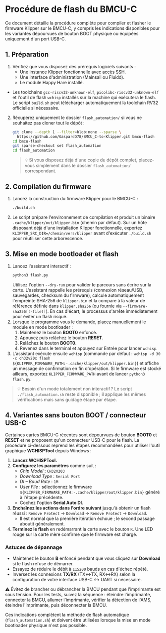 # Procédure de flash du BMCU-C

Ce document détaille la procédure complète pour compiler et flasher le firmware Klipper sur le BMCU-C, y compris les indications disponibles pour les variantes dépourvues de bouton BOOT physique ou équipées uniquement d'un port USB-C.

## 1. Préparation

1. Vérifiez que vous disposez des prérequis logiciels suivants :
   - Une instance Klipper fonctionnelle avec accès SSH.
   - Une interface d'administration (Mainsail ou Fluidd).
   - Le module Happy Hare installé.
  - Les toolchains `gcc-riscv32-unknown-elf`, `picolibc-riscv32-unknown-elf` et l'outil de flash `wchisp` installés sur la machine qui exécutera le flash. Le script `build.sh` peut télécharger automatiquement la toolchain RV32 officielle si nécessaire.
2. Récupérez uniquement le dossier `flash_automation/` si vous ne souhaitez pas cloner tout le dépôt :

   ```bash
   git clone --depth 1 --filter=blob:none --sparse \
     https://github.com/GaspardD78/BMCU_C-to-Klipper.git bmcu-flash
   cd bmcu-flash
   git sparse-checkout set flash_automation
   cd flash_automation
   ```

   > 💡 Si vous disposez déjà d'une copie du dépôt complet, placez-vous simplement dans le dossier `flash_automation/` correspondant.

## 2. Compilation du firmware

1. Lancez la construction du firmware Klipper pour le BMCU-C :
   ```bash
   ./build.sh
   ```
2. Le script prépare l'environnement de compilation et produit un binaire `.cache/klipper/out/klipper.bin` (chemin par défaut). Sur un hôte disposant déjà d'une installation Klipper fonctionnelle, exportez `KLIPPER_SRC_DIR=/chemin/vers/klipper` avant d'exécuter `./build.sh` pour réutiliser cette arborescence.

## 3. Mise en mode bootloader et flash

1. Lancez l'assistant interactif :
   ```bash
   python3 flash.py
   ```
   Utilisez l'option `--dry-run` pour valider le parcours sans écrire sur la carte. L'assistant rappelle les prérequis (connexion réseau/USB, sauvegardes, checksum du firmware), calcule automatiquement l'empreinte SHA-256 de `klipper.bin` et la compare à la valeur de référence définie dans `klipper.sha256` (ou fournie via `--firmware-sha256[(-file)]`). En cas d'écart, le processus s'arrête immédiatement pour éviter un flash risqué.
2. Lorsque le programme vous le demande, placez manuellement le module en mode bootloader :
   1. Maintenez le bouton **BOOT0** enfoncé.
   2. Appuyez puis relâchez le bouton **RESET**.
   3. Relâchez le bouton **BOOT0**.
   4. Revenez dans le terminal et appuyez sur Entrée pour lancer `wchisp`.
3. L'assistant exécute ensuite `wchisp` (commande par défaut : `wchisp -d 30 -c ch32v20x flash ${KLIPPER_FIRMWARE_PATH:-.cache/klipper/out/klipper.bin}`) et affiche un message de confirmation en fin d'opération. Si le firmware est stocké ailleurs, exportez `KLIPPER_FIRMWARE_PATH` avant de lancer `python3 flash.py`.

> 💡 Besoin d'un mode totalement non interactif ? Le script `./flash_automation.sh` reste disponible ; il applique les mêmes vérifications mais sans guidage étape par étape.

## 4. Variantes sans bouton BOOT / connecteur USB-C

Certaines cartes BMCU-C récentes sont dépourvues de bouton **BOOT0** et **RESET** et ne proposent qu'un connecteur USB-C pour le flash. La procédure ci-dessous reprend les étapes recommandées pour utiliser l'outil graphique **WCHISPTool** depuis Windows :

1. **Lancez WCHISPTool.**
2. **Configurez les paramètres** comme suit :
   - *Chip Model* : `CH32V203`
   - *Download Type* : `Serial Port`
   - *DI – Baud Rate* : `1M`
   - *User File* : sélectionnez le firmware `${KLIPPER_FIRMWARE_PATH:-.cache/klipper/out/klipper.bin}` généré à l'étape précédente.
   - Cochez l'option **Serial Auto DI**.
3. **Enchaînez les actions dans l'ordre suivant** jusqu'à obtenir un flash réussi : `Remove Protect` → `Download` → `Remove Protect` → `Download`.
   - Il est normal que la première itération échoue ; le second passage aboutit généralement.
4. **Terminez le flash** en redémarrant la carte avec le bouton `R`. Une LED rouge sur la carte mère confirme que le firmware est chargé.

### Astuces de dépannage

- Maintenez le bouton **B** enfoncé pendant que vous cliquez sur **Download** si le flash refuse de démarrer.
- Essayez de réduire le débit à `115200` bauds en cas d'échec répété.
- Inversez les connexions **TX/RX** (TX↔TX, RX↔RX) selon la configuration de votre interface USB-C ↔ UART si nécessaire.

⚠️ Évitez de brancher ou débrancher la BMCU pendant que l'imprimante est sous tension. Pour les tests, suivez la séquence : éteindre l'imprimante, connecter la BMCU, allumer l'imprimante, vérifier la détection de l'AMS, éteindre l'imprimante, puis déconnecter la BMCU.

Ces indications complètent la méthode de flash automatique (`flash_automation.sh`) et doivent être utilisées lorsque la mise en mode bootloader physique n'est pas possible.
